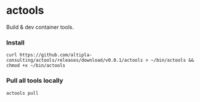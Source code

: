 
# actools

Build & dev container tools.


### Install

```shell
curl https://github.com/altipla-consulting/actools/releases/download/v0.0.1/actools > ~/bin/actools && chmod +x ~/bin/actools
```


### Pull all tools locally

```shell
actools pull
```
